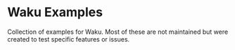 # Waku Examples

Collection of examples for Waku. Most of these are not maintained but were created to test specific features or issues.
